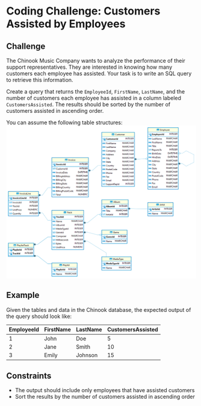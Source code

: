 # Coding Challenge: Customers Assisted by Employees

## Challenge

The Chinook Music Company wants to analyze the performance of their support representatives. They are interested in knowing how many customers each employee has assisted. Your task is to write an SQL query to retrieve this information.

Create a query that returns the `EmployeeId`, `FirstName`, `LastName`, and the number of customers each employee has assisted in a column labeled `CustomersAssisted`. The results should be sorted by the number of customers assisted in ascending order.

You can assume the following table structures:![Chinook Database](Chinook-Database-ERD.png)

## Example
Given the tables and data in the Chinook database, the expected output of the query should look like:

| EmployeeId | FirstName | LastName | CustomersAssisted |
|------------|-----------|----------|-------------------|
| 1          | John      | Doe      | 5                 |
| 2          | Jane      | Smith    | 10                |
| 3          | Emily     | Johnson  | 15                |

## Constraints
- The output should include only employees that have assisted customers
- Sort the results by the number of customers assisted in ascending order
